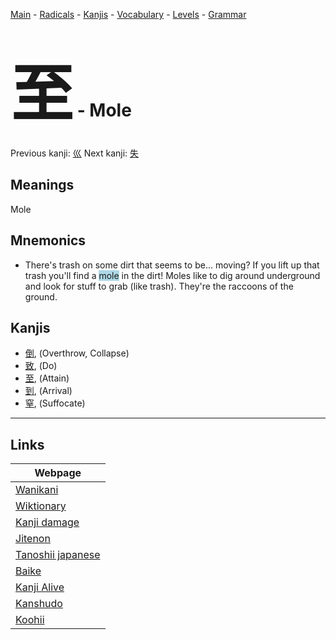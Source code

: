 <style> bigfont {font-size: 100px}</style>
[Main](../README.md) -
[Radicals](../radicals.md) -
[Kanjis](../kanjis.md) -
[Vocabulary](../vocabulary.md) -
[Levels](../levels.md) -
[Grammar](../grammar.md)
# <bigfont> 至</bigfont> - Mole 

Previous kanji: [巛](巛.md) Next kanji: [失](失.md) 

## Meanings
 Mole
## Mnemonics
 * There's trash on some dirt that seems to be... moving? If you lift up that trash you'll find a <span style="background-color:#ADD8E6"> mole</span> in the dirt! Moles like to dig around underground and look for stuff to grab (like trash). They're the raccoons of the ground.


## Kanjis
 * [倒](../kanjis/倒.md), (Overthrow, Collapse)
* [致](../kanjis/致.md), (Do)
* [至](../kanjis/至.md), (Attain)
* [到](../kanjis/到.md), (Arrival)
* [窒](../kanjis/窒.md), (Suffocate)



---

## Links 

| Webpage |
| --- |
| [Wanikani          ](https://www.wanikani.com/kanji/至) |
| [Wiktionary        ](https://en.wiktionary.org/wiki/至) |
| [Kanji damage      ](http://www.kanjidamage.com/kanji/search?utf8=✓&q=至) |
| [Jitenon           ](https://jitenon.com/kanji/至) |
| [Tanoshii japanese ](https://www.tanoshiijapanese.com/dictionary/kanji.cfm?k=至) |
| [Baike             ](https://baike.baidu.com/item/至) |
| [Kanji Alive       ](https://app.kanjialive.com/至) |
| [Kanshudo          ](https://www.kanshudo.com/searchmn?q=至) |
| [Koohii            ](https://kanji.koohii.com/study/kanji/至) |
